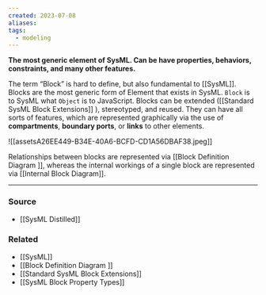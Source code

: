 ```yaml
---
created: 2023-07-08
aliases: 
tags:
  - modeling
---
```

**The most generic element of SysML. Can be have properties, behaviors, constraints, and many other features.**

The term “Block” is hard to define, but also fundamental to [[SysML]]. Blocks are the most generic form of Element that exists in SysML. `Block` is to SysML what `Object` is to JavaScript. Blocks can be extended ([[Standard SysML Block Extensions]] ), stereotyped, and reused. They can have all sorts of features, which are represented graphically via the use of **compartments**, **boundary ports**, or **links** to other elements.

![[assetsA26EE449-B34E-40A6-BCFD-CD1A56DBAF38.jpeg]]

Relationships between blocks are represented via [[Block Definition Diagram ]], whereas the internal workings of a single block are represented via [[Internal Block Diagram]]. 

****
### Source
- [[SysML Distilled]]

### Related
- [[SysML]] 
- [[Block Definition Diagram ]] 
- [[Standard SysML Block Extensions]] 
- [[SysML Block Property Types]]